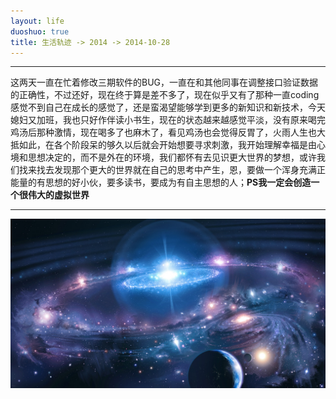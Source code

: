 ```yaml
---
layout: life
duoshuo: true
title: 生活轨迹 -> 2014 -> 2014-10-28
---
```


******

>
这两天一直在忙着修改三期软件的BUG，一直在和其他同事在调整接口验证数据的正确性，不过还好，现在终于算是差不多了，现在似乎又有了那种一直coding感觉不到自己在成长的感觉了，还是蛮渴望能够学到更多的新知识和新技术，今天媳妇又加班，我也只好作伴读小书生，现在的状态越来越感觉平淡，没有原来喝完鸡汤后那种激情，现在喝多了也麻木了，看见鸡汤也会觉得反胃了，火雨人生也大抵如此，在各个阶段呆的够久以后就会开始想要寻求刺激，我开始理解幸福是由心境和思想决定的，而不是外在的环境，我们都怀有去见识更大世界的梦想，或许我们找来找去发现那个更大的世界就在自己的思考中产生，恩，要做一个浑身充满正能量的有思想的好小伙，要多读书，要成为有自主思想的人；**PS我一定会创造一个很伟大的虚拟世界**

******
![daodaoliang](/life/2014/2014Res/2014-10-28.jpg)